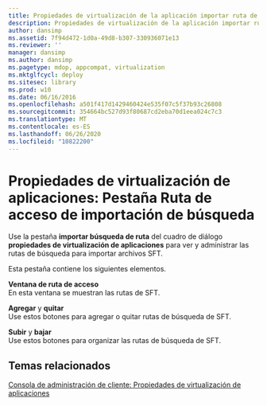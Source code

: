 ```yaml
---
title: Propiedades de virtualización de la aplicación importar ruta de búsqueda
description: Propiedades de virtualización de la aplicación importar ruta de búsqueda
author: dansimp
ms.assetid: 7f94d472-1d0a-49d8-b307-330936071e13
ms.reviewer: ''
manager: dansimp
ms.author: dansimp
ms.pagetype: mdop, appcompat, virtualization
ms.mktglfcycl: deploy
ms.sitesec: library
ms.prod: w10
ms.date: 06/16/2016
ms.openlocfilehash: a501f417d1429460424e535f07c5f37b93c26808
ms.sourcegitcommit: 354664bc527d93f80687cd2eba70d1eea024c7c3
ms.translationtype: MT
ms.contentlocale: es-ES
ms.lasthandoff: 06/26/2020
ms.locfileid: "10822200"
---
```

# Propiedades de virtualización de aplicaciones: Pestaña Ruta de acceso de importación de búsqueda


Use la pestaña **importar búsqueda de ruta** del cuadro de diálogo **propiedades de virtualización de aplicaciones** para ver y administrar las rutas de búsqueda para importar archivos SFT.

Esta pestaña contiene los siguientes elementos.

<a href="" id="path-window"></a>**Ventana de ruta de acceso**  
En esta ventana se muestran las rutas de SFT.

<a href="" id="add-and-remove"></a>**Agregar** y **quitar**  
Use estos botones para agregar o quitar rutas de búsqueda de SFT.

<a href="" id="move-up-and-move-down"></a>**Subir** y **bajar**  
Use estos botones para organizar las rutas de búsqueda de SFT.

## Temas relacionados


[Consola de administración de cliente: Propiedades de virtualización de aplicaciones](client-management-console-application-virtualization-properties.md)

 

 





